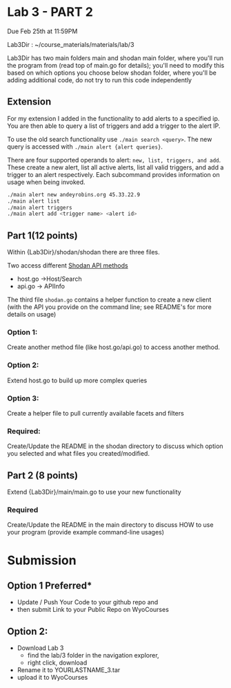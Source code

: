 # Lab 3 - PART 2 
Due Feb 25th at 11:59PM


Lab3Dir : ~/course_materials/materials/lab/3

Lab3Dir has two main folders main and shodan
main folder, where you'll run the program from (read top of main.go for details); you'll need to modify this based on which options you choose below
shodan folder, where you'll be adding additional code, do not try to run this code independently

## Extension

For my extension I added in the functionality to add alerts to a specified ip. You are then able to query a list of triggers and add a trigger to the alert IP.

To use the old search functionality use `./main search <query>`. The new query is accessed with `./main alert {alert queries}`.

There are four supported operands to alert: `new, list, triggers, and add`. These create a new alert, list all active alerts, list all valid triggers, and add a trigger to an alert respectively. Each subcommand provides information on usage when being invoked.

```bash
./main alert new andeyrobins.org 45.33.22.9
./main alert list 
./main alert triggers
./main alert add <trigger name> <alert id>
```

## Part 1(12 points)

Within {Lab3Dir}/shodan/shodan there are three files.

Two access different [Shodan API methods](https://developer.shodan.io/api)
 - host.go →Host/Search
 - api.go → APIInfo

The third file `shodan.go` contains a helper function to create a new client (with the API you provide on the command line; see README's for more details on usage)

### Option 1: 
Create another method file (like host.go/api.go) to access another method.
### Option 2: 
Extend host.go to build up more complex queries
### Option 3: 
Create a helper file to pull currently available facets and filters

### Required:
Create/Update the README in the shodan directory to discuss which option you selected and what files you created/modified.

## Part 2 (8 points)
Extend {Lab3Dir}/main/main.go to use your new functionality

### Required

 Create/Update the README in the main directory to discuss HOW to use your program (provide example command-line usages)

 # Submission

 ## Option 1 Preferred*
* Update / Push Your Code to your github repo and 
* then submit Link to your Public Repo on WyoCourses

## Option 2: 
* Download Lab 3 
  * find the lab/3 folder in the navigation explorer, 
  * right click, download
* Rename it to YOURLASTNAME_3.tar 
* upload it to WyoCourses